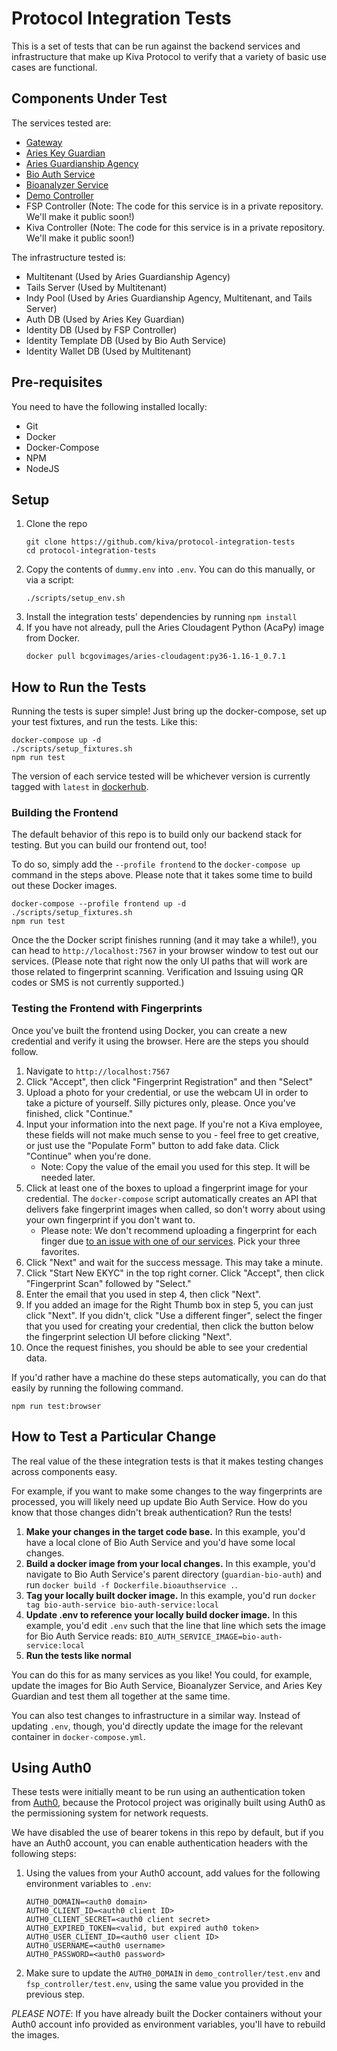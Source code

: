 # Protocol Integration Tests

This is a set of tests that can be run against the backend services and infrastructure that make up Kiva Protocol to
verify that a variety of basic use cases are functional.

## Components Under Test

The services tested are:
- [Gateway](https://github.com/kiva/protocol-gateway)
- [Aries Key Guardian](https://github.com/kiva/aries-key-guardian)
- [Aries Guardianship Agency](https://github.com/kiva/aries-guardianship-agency)
- [Bio Auth Service](https://github.com/kiva/guardian-bio-auth/tree/main/bio_auth_service)
- [Bioanalyzer Service](https://github.com/kiva/guardian-bio-auth/tree/main/bioanalyzer_service)
- [Demo Controller](https://github.com/kiva/protocol-demo)
- FSP Controller (Note: The code for this service is in a private repository. We'll make it public soon!)
- Kiva Controller (Note: The code for this service is in a private repository. We'll make it public soon!)

The infrastructure tested is:
- Multitenant (Used by Aries Guardianship Agency)
- Tails Server (Used by Multitenant)
- Indy Pool (Used by Aries Guardianship Agency, Multitenant, and Tails Server)
- Auth DB (Used by Aries Key Guardian)
- Identity DB (Used by FSP Controller)
- Identity Template DB (Used by Bio Auth Service)
- Identity Wallet DB (Used by Multitenant)

## Pre-requisites

You need to have the following installed locally:
- Git
- Docker
- Docker-Compose
- NPM
- NodeJS

## Setup

1. Clone the repo
    ```
    git clone https://github.com/kiva/protocol-integration-tests
    cd protocol-integration-tests
    ```
2. Copy the contents of `dummy.env` into `.env`. You can do this manually, or via a script:
    ```
    ./scripts/setup_env.sh
    ```
3. Install the integration tests' dependencies by running `npm install`
4. If you have not already, pull the Aries Cloudagent Python (AcaPy) image from Docker.
    ```
    docker pull bcgovimages/aries-cloudagent:py36-1.16-1_0.7.1
    ```

## How to Run the Tests

Running the tests is super simple! Just bring up the docker-compose, set up your test fixtures, and run the tests. Like this:

```
docker-compose up -d
./scripts/setup_fixtures.sh
npm run test
```

The version of each service tested will be whichever version is currently tagged with `latest` in
[dockerhub](https://hub.docker.com/orgs/kivaprotocol/repositories).

### Building the Frontend

The default behavior of this repo is to build only our backend stack for testing. But you can build our frontend out, too!

To do so, simply add the `--profile frontend` to the `docker-compose up` command in the steps above. Please note that it takes some time to build out these Docker images.

```
docker-compose --profile frontend up -d
./scripts/setup_fixtures.sh
npm run test
```

Once the the Docker script finishes running (and it may take a while!), you can head to `http://localhost:7567` in your browser window to test out our services. (Please note that right now the only UI paths that will work are those related to fingerprint scanning. Verification and Issuing using QR codes or SMS is not currently supported.)

### Testing the Frontend with Fingerprints

Once you've built the frontend using Docker, you can create a new credential and verify it using the browser. Here are the steps you should follow.

1. Navigate to `http://localhost:7567`
2. Click "Accept", then click "Fingerprint Registration" and then "Select"
3. Upload a photo for your credential, or use the webcam UI in order to take a picture of yourself. Silly pictures only, please. Once you've finished, click "Continue."
4. Input your information into the next page. If you're not a Kiva employee, these fields will not make much sense to you - feel free to get creative, or just use the "Populate Form" button to add fake data. Click "Continue" when you're done.
    * Note: Copy the value of the email you used for this step. It will be needed later.
5. Click at least one of the boxes to upload a fingerprint image for your credential. The `docker-compose` script automatically creates an API that delivers fake fingerprint images when called, so don't worry about using your own fingerprint if you don't want to.
    * Please note: We don't recommend uploading a fingerprint for each finger due [to an issue with one of our services](https://github.com/kiva/guardian-bio-auth/issues/50). Pick your three favorites.
6. Click "Next" and wait for the success message. This may take a minute.
7. Click "Start New EKYC" in the top right corner. Click "Accept", then click "Fingerprint Scan" followed by "Select."
8. Enter the email that you used in step 4, then click "Next".
9. If you added an image for the Right Thumb box in step 5, you can just click "Next". If you didn't, click "Use a different finger", select the finger that you used for creating your credential, then click the button below the fingerprint selection UI before clicking "Next".
10. Once the request finishes, you should be able to see your credential data.

If you'd rather have a machine do these steps automatically, you can do that easily by running the following command.

```
npm run test:browser
```

## How to Test a Particular Change

The real value of the these integration tests is that it makes testing changes across components easy.

For example, if you want to make some changes to the way fingerprints are processed, you will likely need up update
Bio Auth Service. How do you know that those changes didn't break authentication? Run the tests!

1. **Make your changes in the target code base.** In this example, you'd have a local clone of Bio Auth Service and
   you'd have some local changes.
2. **Build a docker image from your local changes.** In this example, you'd navigate to Bio Auth Service's parent 
   directory (`guardian-bio-auth`) and run `docker build -f Dockerfile.bioauthservice .`.
3. **Tag your locally built docker image.** In this example, you'd run `docker tag bio-auth-service bio-auth-service:local`
4. **Update .env to reference your locally build docker image.** In this example, you'd edit `.env` such that the line
   that line which sets the image for Bio Auth Service reads: `BIO_AUTH_SERVICE_IMAGE=bio-auth-service:local`
5. **Run the tests like normal**

You can do this for as many services as you like! You could, for example, update the images for Bio Auth Service,
Bioanalyzer Service, and Aries Key Guardian and test them all together at the same time.

You can also test changes to infrastructure in a similar way. Instead of updating `.env`, though, you'd directly update
the image for the relevant container in `docker-compose.yml`.

## Using Auth0

These tests were initially meant to be run using an authentication token from [Auth0](https://auth0.com/), because the Protocol project was originally built using Auth0 as the permissioning system for network requests.

We have disabled the use of bearer tokens in this repo by default, but if you have an Auth0 account, you can enable authentication headers with the following steps:

1. Using the values from your Auth0 account, add values for the following environment variables to `.env`:
   ```
   AUTH0_DOMAIN=<auth0 domain>
   AUTH0_CLIENT_ID=<auth0 client ID>
   AUTH0_CLIENT_SECRET=<auth0 client secret>
   AUTH0_EXPIRED_TOKEN=<valid, but expired auth0 token>
   AUTH0_USER_CLIENT_ID=<auth0 user client ID>
   AUTH0_USERNAME=<auth0 username>
   AUTH0_PASSWORD=<auth0 password>
   ```
2. Make sure to update the `AUTH0_DOMAIN` in `demo_controller/test.env` and `fsp_controller/test.env`, using the same
   value you provided in the previous step.

_*PLEASE NOTE*_: If you have already built the Docker containers without your Auth0 account info provided as environment variables, you'll have to rebuild the images.
